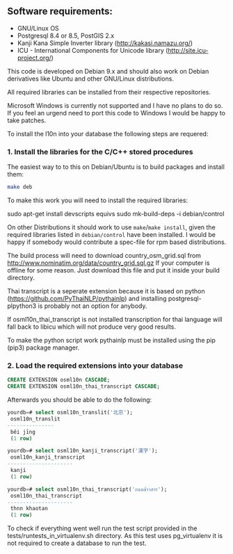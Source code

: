 ## Software requirements:

* GNU/Linux OS
* Postgresql 8.4 or 8.5, PostGIS 2.x
* Kanji Kana Simple Inverter library (http://kakasi.namazu.org/)
* ICU - International Components for Unicode library (http://site.icu-project.org/)

This code is developed on Debian 9.x and should also work on Debian
derivatives like Ubuntu and other GNU/Linux distributions.

All required libraries can be installed from their respective repositories.

Microsoft Windows is currently not supported and I have no plans to do so.
If you feel an urgend need to port this code to Windows I would be happy to
take patches.

To install the l10n into your database the following steps are requered:

### 1. Install the libraries for the C/C++ stored procedures


The easiest way to to this on Debian/Ubuntu is to build packages and install
them:

```sh
make deb
```

To make this work you will need to install the required libraries:

sudo apt-get install devscripts equivs
sudo mk-build-deps -i debian/control

On other Distributions it should work to use `make`/`make install`, given the
required libraries listed in `debian/control` have been installed.
I would be happy if somebody would contribute a spec-file for rpm based
distributions.

The build process will need to download country_osm_grid.sql from
http://www.nominatim.org/data/country_grid.sql.gz
If your computer is offline for some reason. Just download this file and
put it inside your build directory.

Thai transcript is a seperate extension because it is based on python
(https://github.com/PyThaiNLP/pythainlp) and installing
postgresql-plpython3 is probably not an option for anybody.

If osml10n_thai_transcript is not installed transcription for thai language
will fall back to libicu which will not produce very good results.

To make the python script work pythainlp must be installed using the
pip (pip3) package manager.

### 2. Load the required extensions into your database
```sql
CREATE EXTENSION osml10n CASCADE;
CREATE EXTENSION osml10n_thai_transcript CASCADE;
```


Afterwards you should be able to do the following:

```sql
yourdb=# select osml10n_translit('北京');
 osml10n_translit
---------------
 běi jīng
 (1 row)
```

```sql
yourdb=# select osml10n_kanji_transcript('漢字');
 osml10n_kanji_transcript
---------------------
 kanji
 (1 row)
```

```sql
yourdb=# select osml10n_thai_transcript('ถนนข้าวสาร');
 osml10n_thai_transcript
---------------------
 thnn khaotan
 (1 row)
```

To check if everything went well run the test script provided in the
tests/runtests_in_virtualenv.sh directory. As this test uses pg_virtualenv
it is not required to create a database to run the test.


